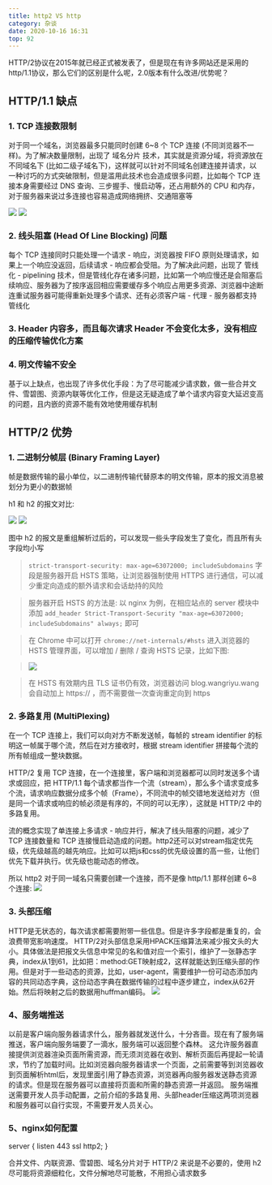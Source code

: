 ```yaml
---
title: http2 VS http
category: 杂谈
date: 2020-10-16 16:31
top: 92
---
```


HTTP/2协议在2015年就已经正式被发表了，但是现在有许多网站还是采用的http/1.1协议，那么它们的区别是什么呢，2.0版本有什么改进/优势呢？

## HTTP/1.1 缺点

### 1. TCP 连接数限制

对于同一个域名，浏览器最多只能同时创建 6~8 个 TCP 连接 (不同浏览器不一样)。为了解决数量限制，出现了 域名分片 技术，其实就是资源分域，将资源放在不同域名下 (比如二级子域名下)，这样就可以针对不同域名创建连接并请求，以一种讨巧的方式突破限制，但是滥用此技术也会造成很多问题，比如每个 TCP 连接本身需要经过 DNS 查询、三步握手、慢启动等，还占用额外的 CPU 和内存，对于服务器来说过多连接也容易造成网络拥挤、交通阻塞等

![](../../assets/杂谈/http1.png)
![](../../assets/杂谈/http2.png)

### 2. 线头阻塞 (Head Of Line Blocking) 问题
每个 TCP 连接同时只能处理一个请求 - 响应，浏览器按 FIFO 原则处理请求，如果上一个响应没返回，后续请求 - 响应都会受阻。为了解决此问题，出现了 管线化 - pipelining 技术，但是管线化存在诸多问题，比如第一个响应慢还是会阻塞后续响应、服务器为了按序返回相应需要缓存多个响应占用更多资源、浏览器中途断连重试服务器可能得重新处理多个请求、还有必须客户端 - 代理 - 服务器都支持管线化

### 3. Header 内容多，而且每次请求 Header 不会变化太多，没有相应的压缩传输优化方案

### 4. 明文传输不安全

基于以上缺点，也出现了许多优化手段：为了尽可能减少请求数，做一些合并文件、雪碧图、资源内联等优化工作，但是这无疑造成了单个请求内容变大延迟变高的问题，且内嵌的资源不能有效地使用缓存机制


## HTTP/2 优势

### 1. 二进制分帧层 (Binary Framing Layer)

帧是数据传输的最小单位，以二进制传输代替原本的明文传输，原本的报文消息被划分为更小的数据帧

h1 和 h2 的报文对比:

![](../../assets/杂谈/http3.png)
![](../../assets/杂谈/http4.png)

图中 h2 的报文是重组解析过后的，可以发现一些头字段发生了变化，而且所有头字段均小写

> `strict-transport-security: max-age=63072000; includeSubdomains` 字段是服务器开启 HSTS 策略，让浏览器强制使用 HTTPS 进行通信，可以减少重定向造成的额外请求和会话劫持的风险

> 服务器开启 HSTS 的方法是: 以 nginx 为例，在相应站点的 server 模块中添加 `add_header Strict-Transport-Security "max-age=63072000; includeSubdomains" always;` 即可

> 在 Chrome 中可以打开 `chrome://net-internals/#hsts` 进入浏览器的 HSTS 管理界面，可以增加 / 删除 / 查询 HSTS 记录，比如下图:

> ![](../../assets/杂谈/http5.png)

> 在 HSTS 有效期内且 TLS 证书仍有效，浏览器访问 blog.wangriyu.wang 会自动加上 https:// ，而不需要做一次查询重定向到 https

### 2. 多路复用 (MultiPlexing)

在一个 TCP 连接上，我们可以向对方不断发送帧，每帧的 stream identifier 的标明这一帧属于哪个流，然后在对方接收时，根据 stream identifier 拼接每个流的所有帧组成一整块数据。

HTTP/2 复用 TCP 连接，在一个连接里，客户端和浏览器都可以同时发送多个请求或回应，把 HTTP/1.1 每个请求都当作一个流（stream），那么多个请求变成多个流，请求响应数据分成多个帧（Frame），不同流中的帧交错地发送给对方（但是同一个请求或响应的帧必须是有序的，不同的可以无序），这就是 HTTP/2 中的多路复用。

流的概念实现了单连接上多请求 - 响应并行，解决了线头阻塞的问题，减少了 TCP 连接数量和 TCP 连接慢启动造成的问题。http2还可以对stream指定优先级，优先级越高的越先响应。比如可以把js和css的优先级设置的高一些，让他们优先下载并执行。优先级也能动态的修改。

所以 http2 对于同一域名只需要创建一个连接，而不是像 http/1.1 那样创建 6~8 个连接:
![](../../assets/杂谈/http6.png)

### 3. 头部压缩

HTTP是无状态的，每次请求都需要附带一些信息。但是许多字段都是重复的，会浪费带宽影响速度。
HTTP/2对头部信息采用HPACK压缩算法来减少报文头的大小。具体做法是把报文头信息中常见的名和值对应一个索引，维护了一张静态字典，index从1到61，比如把：method:GET映射成2，这样就能达到压缩头部的作用。但是对于一些动态的资源，比如，user-agent，需要维护一份可动态添加内容的共同动态字典，这份动态字典在数据传输的过程中逐步建立，index从62开始。然后将映射之后的数据用huffman编码。
![](../../assets/杂谈/http7.png)

### 4、服务端推送

以前是客户端向服务器请求什么，服务器就发送什么，十分吝啬。现在有了服务端推送，客户端向服务端要了一滴水，服务端可以返回整个森林。
这允许服务器直接提供浏览器渲染页面所需资源，而无须浏览器在收到、解析页面后再提起一轮请求，节约了加载时间。比如浏览器向服务器请求一个页面，之前需要等到浏览器收到页面解析html后，发现里面引用了静态资源，浏览器再向服务器发送静态资源的请求。但是现在服务器可以直接将页面和所需的静态资源一并返回。
服务端推送需要开发人员手动配置，之前介绍的多路复用、头部header压缩这两项浏览器和服务器可以自行实现，不需要开发人员关心。

### 5、nginx如何配置
server {
    listen 443 ssl http2;
}


合并文件、内联资源、雪碧图、域名分片对于 HTTP/2 来说是不必要的，使用 h2 尽可能将资源细粒化，文件分解地尽可能散，不用担心请求数多
